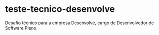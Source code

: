 # teste-tecnico-desenvolve
Desafio técnico para a empresa Desenvolve, cargo de Desenvolvedor de Software Pleno.
